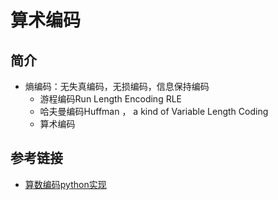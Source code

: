 # 算术编码

## 简介

- 熵编码：无失真编码，无损编码，信息保持编码
    - 游程编码Run Length Encoding RLE
    - 哈夫曼编码Huffman ， a kind of Variable Length Coding
    - 算术编码

## 参考链接

- [算数编码python实现](https://blog.csdn.net/qq_33126189/article/details/104329374)